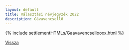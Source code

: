 ```yaml
---
layout: default
title: Választási névjegyzék 2022
description: Gávavencsellő
---
```


{% include settlementHTMLs/Gaavavencsellooxx.html %}

[Vissza](../)